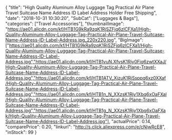 {
	"title": "High Quality Aluminum Alloy Luggage Tag Practical Air Plane Travel Suitcase Name Address ID Label Address Holder Free Shipping",
	"date": "2018-10-31 10:30:20",
	"SubCat": ["Luggages & Bags"],
	"categories": ["Travel Accessories"],
	"thumbnailImage": "https://ae01.alicdn.com/kf/HTB1G9kRa9zqK1RjSZFjq6zlCFXa1/High-Quality-Aluminum-Alloy-Luggage-Tag-Practical-Air-Plane-Travel-Suitcase-Name-Address-ID-Label-Address.jpg_220x220.jpg",
	"BigImage": ["https://ae01.alicdn.com/kf/HTB1G9kRa9zqK1RjSZFjq6zlCFXa1/High-Quality-Aluminum-Alloy-Luggage-Tag-Practical-Air-Plane-Travel-Suitcase-Name-Address-ID-Label-Address.jpg","https://ae01.alicdn.com/kf/HTB1vuN.XfvsK1Rjy0Fiq6zwtXXaJ/High-Quality-Aluminum-Alloy-Luggage-Tag-Practical-Air-Plane-Travel-Suitcase-Name-Address-ID-Label-Address.jpg","https://ae01.alicdn.com/kf/HTB1ATV_XjzuK1RjSsppq6xz0XXaf/High-Quality-Aluminum-Alloy-Luggage-Tag-Practical-Air-Plane-Travel-Suitcase-Name-Address-ID-Label-Address.jpg","https://ae01.alicdn.com/kf/HTB1n_N_XXzsK1Rjy1Xbq6xOaFXal/High-Quality-Aluminum-Alloy-Luggage-Tag-Practical-Air-Plane-Travel-Suitcase-Name-Address-ID-Label-Address.jpg","https://ae01.alicdn.com/kf/HTB1g_N_XXzsK1Rjy1Xbq6xOaFXak/High-Quality-Aluminum-Alloy-Luggage-Tag-Practical-Air-Plane-Travel-Suitcase-Name-Address-ID-Label-Address.jpg"],
	"actualPrice": 0.14,
	"comparePrice": 0.20,
	"linkurl": "http://s.click.aliexpress.com/e/cNjwRcE8",
	"inStock": 99
}

